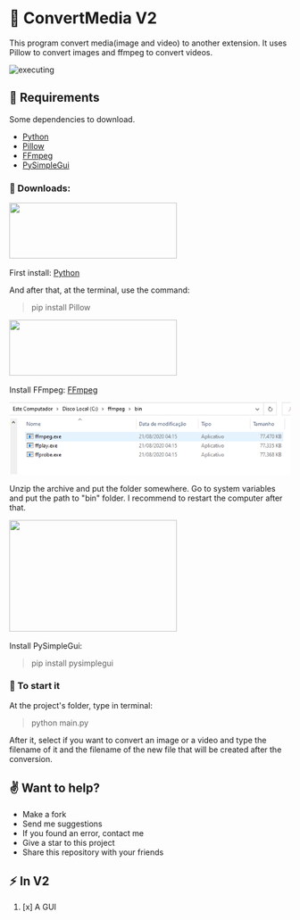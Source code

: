 # :arrows_counterclockwise: ConvertMedia V2
This program convert media(image and video) to another extension. It uses Pillow to convert images and ffmpeg to convert videos.

![executing](/readme_imgs/executing.gif)

## :floppy_disk: Requirements
Some dependencies to download.

- [Python](https://www.python.org/about/)
- [Pillow](https://github.com/python-pillow/Pillow)
- [FFmpeg ](https://ffmpeg.org/ffmpeg.html)
- [PySimpleGui](https://pysimplegui.readthedocs.io/)

### :arrow_down_small: Downloads:

<img src="https://blog.tacioss.dev/images/entenda-o-desempacotamento-do-python-thumbnail-2019.jpg" width="300" height="100"/>

First install: [Python](https://www.python.org/downloads/)

And after that, at the terminal, use the command:

> pip install Pillow

<img src="https://upload.wikimedia.org/wikipedia/commons/thumb/5/5f/FFmpeg_Logo_new.svg/1024px-FFmpeg_Logo_new.svg.png" width="300" height="100" />

Install FFmpeg: [FFmpeg](https://ffmpeg.zeranoe.com/builds/)

![bin folder](/readme_imgs/bin_folder.PNG)

Unzip the archive and put the folder somewhere. Go to system variables and put the path to "bin" folder.
I recommend to restart the computer after that.

<img src="https://user-images.githubusercontent.com/13696193/43165867-fe02e3b2-8f62-11e8-9fd0-cc7c86b11772.png" width="300" height="200" />

Install PySimpleGui:

> pip install pysimplegui

### :running: To start it

At the project's folder, type in terminal:

> python main.py

After it, select if you want to convert an image or a video and type the filename of it and the filename of the new file that will be created after the conversion.

## :v: Want to help?

- Make a fork
- Send me suggestions
- If you found an error, contact me
- Give a star to this project
- Share this repository with your friends

## :zap: In V2

1. [x] A GUI